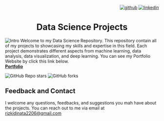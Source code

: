 <div align="right">
  
[1]: https://github.com/dinata16
[2]: https://www.linkedin.com/in/rizkidin-


[![github](https://github.com/dinata16/data-science-projects/assets/89764786/9626afda-199f-4750-ad97-38c396a2e89e)][1]
[![linkedin](https://github.com/dinata16/data-science-projects/assets/89764786/05597394-2885-4200-9129-44415bfd39a5)][2]

</div>


# <div align="center">Data Science Projects</div>

![Intro](https://github.com/dinata16/data-science-projects/assets/89764786/8fec3346-6f55-453d-8bfb-dae294b4fbc8)
Welcome to my Data Science Repository. This repository contain all of my projects to showcasing my skills and expertise in this field. Each project demonstrates different aspects from machine learning, data analysis, data visualization, and deep learning. You can see my Portfolio Website by click this link below.\
[**Portfolio**](https://dinata16.github.io)


![GitHub Repo stars](https://img.shields.io/github/stars/dinata16/data-science-projects?style=social)  ![GitHub forks](https://img.shields.io/github/forks/dinata16/data-science-projects?style=social)


## Feedback and Contact
I welcome any questions, feedbacks, and suggestions you mah have about the projects. You can reach out to me via email at rizkidinata2206@gmail.com
